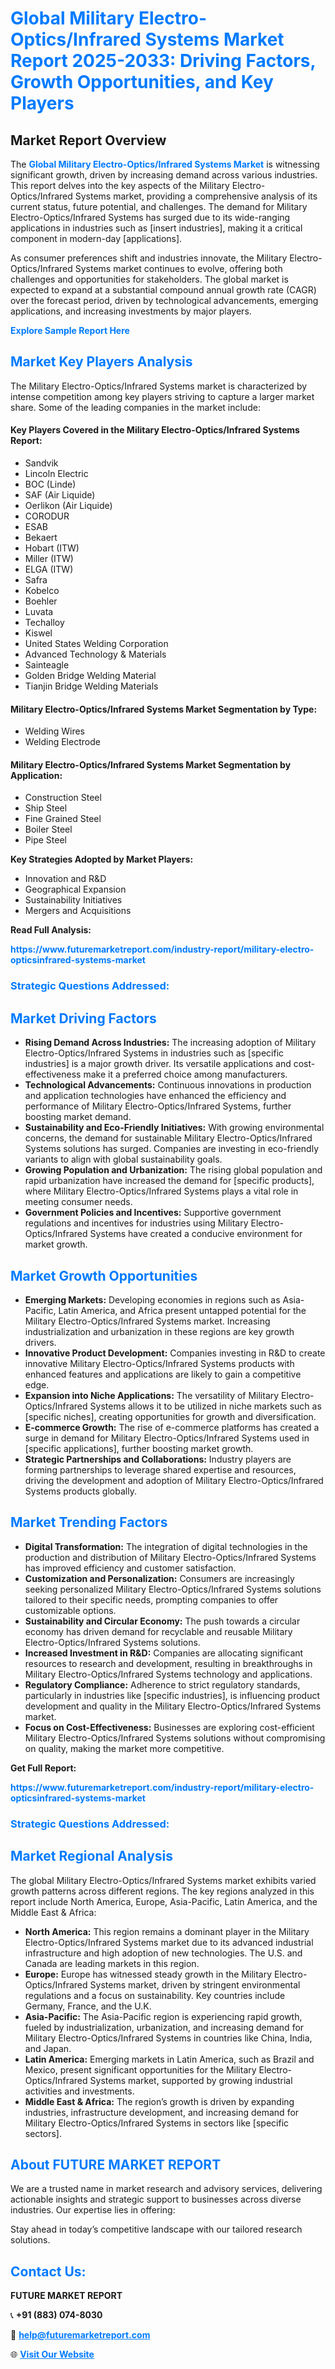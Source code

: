 <h1 style="color: #007BFF;">Global Military Electro-Optics/Infrared Systems Market Report 2025-2033: Driving Factors, Growth Opportunities, and Key Players</h1>

<section id="overview">
<h2>Market Report Overview</h2>
<p>The <a href="https://www.futuremarketreport.com/industry-report/military-electro-opticsinfrared-systems-market" style="color: #007BFF; text-decoration: none;"><strong>Global Military Electro-Optics/Infrared Systems Market</strong></a> is witnessing significant growth, driven by increasing demand across various industries. This report delves into the key aspects of the Military Electro-Optics/Infrared Systems market, providing a comprehensive analysis of its current status, future potential, and challenges. The demand for Military Electro-Optics/Infrared Systems has surged due to its wide-ranging applications in industries such as [insert industries], making it a critical component in modern-day [applications].</p>
<p>As consumer preferences shift and industries innovate, the Military Electro-Optics/Infrared Systems market continues to evolve, offering both challenges and opportunities for stakeholders. The global market is expected to expand at a substantial compound annual growth rate (CAGR) over the forecast period, driven by technological advancements, emerging applications, and increasing investments by major players.</p>
</section>

<section id="overview">
<p><a href="https://www.futuremarketreport.com/request-sample/reportId=35067" style="color: #007BFF; text-decoration: none;"><strong>Explore Sample Report Here</strong></a></p>
</section>

<section id="key-players">
<h2 style="color: #007BFF;">Market Key Players Analysis</h2>
<p>The Military Electro-Optics/Infrared Systems market is characterized by intense competition among key players striving to capture a larger market share. Some of the leading companies in the market include:</p>
<h4>Key Players Covered in the Military Electro-Optics/Infrared Systems Report:</h4>
<ul><li>Sandvik</li><li>Lincoln Electric</li><li>BOC (Linde)</li><li>SAF (Air Liquide)</li><li>Oerlikon (Air Liquide)</li><li>CORODUR</li><li>ESAB</li><li>Bekaert</li><li>Hobart (ITW)</li><li>Miller (ITW)</li><li>ELGA (ITW)</li><li>Safra</li><li>Kobelco</li><li>Boehler</li><li>Luvata</li><li>Techalloy</li><li>Kiswel</li><li>United States Welding Corporation</li><li>Advanced Technology &amp; Materials</li><li>Sainteagle</li><li>Golden Bridge Welding Material</li><li>Tianjin Bridge Welding Materials</li></ul>
<h4>Military Electro-Optics/Infrared Systems Market Segmentation by Type:</h4>
<ul><li>Welding Wires</li><li>Welding Electrode</li></ul>

<h4>Military Electro-Optics/Infrared Systems Market Segmentation by Application:</h4>
<ul><li>Construction Steel</li><li>Ship Steel</li><li>Fine Grained Steel</li><li>Boiler Steel</li><li>Pipe Steel</li></ul>
<p><strong>Key Strategies Adopted by Market Players:</strong></p>
<ul>
<li>Innovation and R&D</li>
<li>Geographical Expansion</li>
<li>Sustainability Initiatives</li>
<li>Mergers and Acquisitions</li>
</ul>
</section>

<section>
<p><strong>Read Full Analysis: </strong></p><a href="https://www.futuremarketreport.com/industry-report/military-electro-opticsinfrared-systems-market" style="color: #007BFF; text-decoration: none;"><strong>https://www.futuremarketreport.com/industry-report/military-electro-opticsinfrared-systems-market</strong></a>
<h3 style="color: #007BFF;">Strategic Questions Addressed:</h3>
</section>

<section id="driving-factors">
<h2 style="color: #007BFF;">Market Driving Factors</h2>
<ul>
<li><strong>Rising Demand Across Industries:</strong> The increasing adoption of Military Electro-Optics/Infrared Systems in industries such as [specific industries] is a major growth driver. Its versatile applications and cost-effectiveness make it a preferred choice among manufacturers.</li>
<li><strong>Technological Advancements:</strong> Continuous innovations in production and application technologies have enhanced the efficiency and performance of Military Electro-Optics/Infrared Systems, further boosting market demand.</li>
<li><strong>Sustainability and Eco-Friendly Initiatives:</strong> With growing environmental concerns, the demand for sustainable Military Electro-Optics/Infrared Systems solutions has surged. Companies are investing in eco-friendly variants to align with global sustainability goals.</li>
<li><strong>Growing Population and Urbanization:</strong> The rising global population and rapid urbanization have increased the demand for [specific products], where Military Electro-Optics/Infrared Systems plays a vital role in meeting consumer needs.</li>
<li><strong>Government Policies and Incentives:</strong> Supportive government regulations and incentives for industries using Military Electro-Optics/Infrared Systems have created a conducive environment for market growth.</li>
</ul>
</section>

<section id="growth-opportunities">
<h2 style="color: #007BFF;">Market Growth Opportunities</h2>
<ul>
<li><strong>Emerging Markets:</strong> Developing economies in regions such as Asia-Pacific, Latin America, and Africa present untapped potential for the Military Electro-Optics/Infrared Systems market. Increasing industrialization and urbanization in these regions are key growth drivers.</li>
<li><strong>Innovative Product Development:</strong> Companies investing in R&D to create innovative Military Electro-Optics/Infrared Systems products with enhanced features and applications are likely to gain a competitive edge.</li>
<li><strong>Expansion into Niche Applications:</strong> The versatility of Military Electro-Optics/Infrared Systems allows it to be utilized in niche markets such as [specific niches], creating opportunities for growth and diversification.</li>
<li><strong>E-commerce Growth:</strong> The rise of e-commerce platforms has created a surge in demand for Military Electro-Optics/Infrared Systems used in [specific applications], further boosting market growth.</li>
<li><strong>Strategic Partnerships and Collaborations:</strong> Industry players are forming partnerships to leverage shared expertise and resources, driving the development and adoption of Military Electro-Optics/Infrared Systems products globally.</li>
</ul>
</section>

<section id="trending-factors">
<h2 style="color: #007BFF;">Market Trending Factors</h2>
<ul>
<li><strong>Digital Transformation:</strong> The integration of digital technologies in the production and distribution of Military Electro-Optics/Infrared Systems has improved efficiency and customer satisfaction.</li>
<li><strong>Customization and Personalization:</strong> Consumers are increasingly seeking personalized Military Electro-Optics/Infrared Systems solutions tailored to their specific needs, prompting companies to offer customizable options.</li>
<li><strong>Sustainability and Circular Economy:</strong> The push towards a circular economy has driven demand for recyclable and reusable Military Electro-Optics/Infrared Systems solutions.</li>
<li><strong>Increased Investment in R&D:</strong> Companies are allocating significant resources to research and development, resulting in breakthroughs in Military Electro-Optics/Infrared Systems technology and applications.</li>
<li><strong>Regulatory Compliance:</strong> Adherence to strict regulatory standards, particularly in industries like [specific industries], is influencing product development and quality in the Military Electro-Optics/Infrared Systems market.</li>
<li><strong>Focus on Cost-Effectiveness:</strong> Businesses are exploring cost-efficient Military Electro-Optics/Infrared Systems solutions without compromising on quality, making the market more competitive.</li>
</ul>
</section>

<section>
<p><strong>Get Full Report: </strong></p><a href="https://www.futuremarketreport.com/industry-report/military-electro-opticsinfrared-systems-market" style="color: #007BFF; text-decoration: none;"><strong>https://www.futuremarketreport.com/industry-report/military-electro-opticsinfrared-systems-market</strong></a>
<h3 style="color: #007BFF;">Strategic Questions Addressed:</h3>
</section>


<section id="regional-analysis">
<h2 style="color: #007BFF;">Market Regional Analysis</h2>
<p>The global Military Electro-Optics/Infrared Systems market exhibits varied growth patterns across different regions. The key regions analyzed in this report include North America, Europe, Asia-Pacific, Latin America, and the Middle East & Africa:</p>
<ul>
<li><strong>North America:</strong> This region remains a dominant player in the Military Electro-Optics/Infrared Systems market due to its advanced industrial infrastructure and high adoption of new technologies. The U.S. and Canada are leading markets in this region.</li>
<li><strong>Europe:</strong> Europe has witnessed steady growth in the Military Electro-Optics/Infrared Systems market, driven by stringent environmental regulations and a focus on sustainability. Key countries include Germany, France, and the U.K.</li>
<li><strong>Asia-Pacific:</strong> The Asia-Pacific region is experiencing rapid growth, fueled by industrialization, urbanization, and increasing demand for Military Electro-Optics/Infrared Systems in countries like China, India, and Japan.</li>
<li><strong>Latin America:</strong> Emerging markets in Latin America, such as Brazil and Mexico, present significant opportunities for the Military Electro-Optics/Infrared Systems market, supported by growing industrial activities and investments.</li>
<li><strong>Middle East & Africa:</strong> The region’s growth is driven by expanding industries, infrastructure development, and increasing demand for Military Electro-Optics/Infrared Systems in sectors like [specific sectors].</li>
</ul>
</section>

<footer>
<h2 style="color: #007BFF;">About FUTURE MARKET REPORT</h2>
<p>We are a trusted name in market research and advisory services, delivering actionable insights and strategic support to businesses across diverse industries. Our expertise lies in offering:</p>

<p>Stay ahead in today’s competitive landscape with our tailored research solutions.</p>

<h2 style="color: #007BFF;">Contact Us:</h2>
<p><strong>FUTURE MARKET REPORT</strong></p>
<p>📞 <strong>+91 (883) 074-8030</strong></p>
<p>📧 <strong><a href="mailto:help@futuremarketreport.com" style="color: #007BFF;">help@futuremarketreport.com</a></strong></p>
<p>🌐 <strong><a href="https://www.futuremarketreport.com/" style="color: #007BFF;">Visit Our Website</a></strong></p>
</footer>